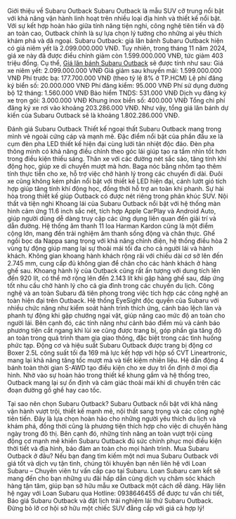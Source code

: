 Giới thiệu về Subaru Outback
Subaru Outback là mẫu SUV cỡ trung nổi bật với khả năng vận hành linh hoạt trên nhiều loại địa hình và thiết kế nổi bật. Với sự kết hợp hoàn hảo giữa tính năng tiện nghi, công nghệ tiên tiến và độ an toàn cao, Outback chính là sự lựa chọn lý tưởng cho những ai yêu thích khám phá và dã ngoại.
Subaru Outback: giá lăn bánh
Subaru Outback hiện có giá niêm yết là 2.099.000.000 VNĐ. Tuy nhiên, trong tháng 11 năm 2024, giá xe này đã được điều chỉnh giảm còn 1.599.000.000 VNĐ, tức giảm 403 triệu đồng. Cụ thể, [Giá lăn bánh Subaru Outback](https://subarumiennam.com/subaru-outback/) sẽ được tính như sau:
Giá xe niêm yết: 2.099.000.000 VNĐ
Giá giảm sau khuyến mãi: 1.599.000.000 VNĐ
Phí trước bạ: 177.700.000 VNĐ (theo tỷ lệ 8% ở TP.HCM)
Lệ phí đăng ký biển số: 20.000.000 VNĐ
Phí đăng kiểm: 95.000 VNĐ
Phí sử dụng đường bộ 12 tháng: 1.560.000 VNĐ
Bảo hiểm TNDS: 531.000 VNĐ
Dịch vụ đăng ký xe trọn gói: 3.000.000 VNĐ
Khung inox biển số: 400.000 VNĐ
Tổng chi phí đăng ký xe rơi vào khoảng 203.286.000 VNĐ. Như vậy, tổng giá lăn bánh dự kiến của Subaru Outback sẽ là khoảng 1.802.286.000 VNĐ.

Đánh giá Subaru Outback
Thiết kế ngoại thất
Subaru Outback mang trong mình vẻ ngoài cứng cáp và mạnh mẽ. Đặc điểm nổi bật của phần đầu xe là cụm đèn pha LED thiết kế hiện đại cùng lưới tản nhiệt độc đáo. Đèn pha thông minh có khả năng điều chỉnh theo góc lái giúp tạo ra tầm nhìn tốt hơn trong điều kiện thiếu sáng.
Thân xe với các đường nét sắc sảo, tăng tính khí động học, giúp xe di chuyển mượt mà hơn. Baga nóc bằng nhôm tạo thêm tính thực tiễn cho xe, hỗ trợ việc chở hành lý trong các chuyến đi dài.
Đuôi xe cũng không kém phần nổi bật với thiết kế LED hiện đại, cánh lướt gió tích hợp giúp tăng tính khí động học, đồng thời hỗ trợ an toàn khi phanh. Sự hài hòa trong thiết kế giúp Outback có được nét riêng trong phân khúc SUV.
Nội thất và tiện nghi
Khoang lái của Subaru Outback nổi bật với hệ thống màn hình cảm ứng 11.6 inch sắc nét, tích hợp Apple CarPlay và Android Auto, giúp người dùng dễ dàng truy cập các ứng dụng liên quan đến giải trí và dẫn đường. Hệ thống âm thanh 11 loa Harman Kardon cũng là một điểm cộng lớn, mang đến trải nghiệm âm thanh sống động và chân thực.
Ghế ngồi bọc da Nappa sang trọng với khả năng chỉnh điện, hệ thống điều hòa 2 vùng tự động giúp mang lại sự thoải mái tối đa cho cả người lái và hành khách. Không gian khoang hành khách rộng rãi với chiều dài cơ sở lên đến 2.745 mm, cung cấp đủ không gian để chân cho các hành khách ở hàng ghế sau.
Khoang hành lý của Outback cũng rất ấn tượng với dung tích lên đến 920 lít, có thể mở rộng lên đến 2.143 lít khi gập hàng ghế sau, đáp ứng tốt nhu cầu chở hành lý cho cả gia đình trong các chuyến du lịch.
Công nghệ và an toàn
Subaru đã tiên phong trong việc tích hợp các công nghệ an toàn hiện đại trên Outback. Hệ thống EyeSight độc quyền của Subaru với nhiều chức năng như kiểm soát hành trình thích ứng, cảnh báo lệch làn và phanh tự động khi gặp chướng ngại vật, giúp nâng cao mức độ an toàn cho người lái.
Bên cạnh đó, các tính năng như cảnh báo điểm mù và cảnh báo phương tiện cắt ngang khi lùi xe cũng được trang bị, góp phần gia tăng độ an toàn trong quá trình tham gia giao thông, đặc biệt trong các tình huống phức tạp.
Động cơ và hiệu suất
Subaru Outback được trang bị động cơ Boxer 2.5L công suất tối đa 169 mã lực kết hợp với hộp số CVT Lineartronic, mang lại khả năng tăng tốc mượt mà và tiết kiệm nhiên liệu. Hệ dẫn động 4 bánh toàn thời gian S-AWD tạo điều kiện cho xe duy trì ổn định ở mọi địa hình.
Nhờ vào sự hoàn hảo trong thiết kế khung gầm và hệ thống treo, Outback mang lại sự ổn định và cảm giác thoải mái khi di chuyển trên các đoạn đường gồ ghề hay cao tốc.

Tại sao nên chọn Subaru Outback?
Subaru Outback nổi bật với khả năng vận hành vượt trội, thiết kế mạnh mẽ, nội thất sang trọng và các công nghệ tiên tiến. Đây là lựa chọn hoàn hảo cho những người yêu thích du lịch và khám phá, đồng thời cũng là phương tiện thích hợp cho việc di chuyển hàng ngày trong đô thị.
Bên cạnh đó, những tính năng an toàn vượt trội cùng động cơ mạnh mẽ khiến Subaru Outback đủ sức chinh phục mọi điều kiện thời tiết và địa hình, bảo đảm an toàn cho mọi hành trình.
Mua Subaru Outback ở đâu?
Nếu bạn đang tìm kiếm một nơi mua Subaru Outback với giá tốt và dịch vụ tận tình, chúng tôi khuyên bạn nên liên hệ với Loan Subaru – Chuyên viên tư vấn cấp cao tại Subaru. Loan Subaru cam kết sẽ mang đến cho bạn những ưu đãi hấp dẫn cùng dịch vụ chăm sóc khách hàng tận tâm, giúp bạn sở hữu mẫu xe Outback một cách dễ dàng.
Hãy liên hệ ngay với Loan Subaru qua Hotline: 0938646455 để được tư vấn chi tiết, Báo giá Subaru Outback và đặt lịch trải nghiệm lái thử Subaru Outback. Đừng bỏ lỡ cơ hội sở hữu một chiếc SUV đẳng cấp với giá cả hợp lý!

